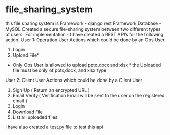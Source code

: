 # file_sharing_system
this file sharing system is 
Framework - django rest Framework
Database - MySQL
Created a secure file-sharing system between two different types of users. For
implementation -
I have created a REST API’s for the following action.
User 1: Operation User
Actions which could be done by an Ops User
1. Login
2. Upload File*

* Only Ops User is allowed to upload pptx,docx and xlsx *
the Uploaded file must be only of pptx,docx, and xlsx type

User 2: Client User
Actions which could be done by a Client User
1. Sign Up ( Return an encrypted URL )
2. Email Verify ( Verification Email will be sent to the user on the registered email )
3. Login
4. Download File
5. List all uploaded files

i have also created a test.py file to test this api
